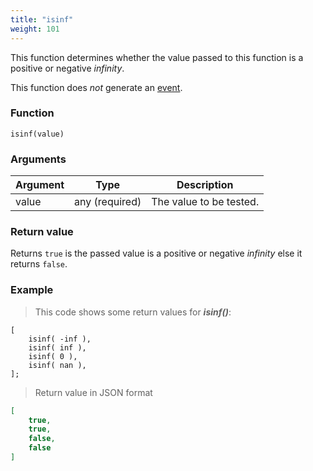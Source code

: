 ```yaml
---
title: "isinf"
weight: 101
---
```


This function determines whether the value passed to this function
is a positive or negative *infinity*.

This function does *not* generate an [event](../../overview/events).

### Function

`isinf(value)`

### Arguments

Argument | Type | Description
-------- | ---- | -----------
value | any (required) | The value to be tested.

### Return value

Returns `true` is the passed value is a positive or negative *infinity* else it returns `false`.

### Example

> This code shows some return values for ***isinf()***:

```thingsdb,json_response
[
    isinf( -inf ),
    isinf( inf ),
    isinf( 0 ),
    isinf( nan ),
];
```

> Return value in JSON format

```json
[
    true,
    true,
    false,
    false
]
```
